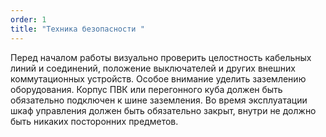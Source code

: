 ```yaml
---
order: 1
title: "Техника безопасности "
---
```


Перед началом работы визуально проверить целостность кабельных линий и соединений, положение выключателей и других внешних коммутационных устройств. Особое внимание уделить заземлению оборудования. Корпус ПВК или перегонного куба должен быть обязательно подключен к шине заземления. Во время эксплуатации шкаф управления должен быть обязательно закрыт, внутри не должно быть никаких посторонних предметов.


